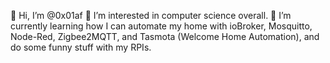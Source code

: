 👋 Hi, I’m @0x01af
👀 I’m interested in computer science overall.
🌱 I’m currently learning how I can automate my home with ioBroker, Mosquitto, Node-Red, Zigbee2MQTT, and Tasmota (Welcome Home Automation), and do some funny stuff with my RPIs.

<!---
0x01af/0x01af is a ✨ special ✨ repository because its `README.md` (this file) appears on your GitHub profile.
You can click the Preview link to take a look at your changes.
--->

